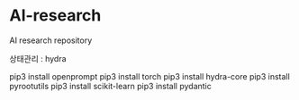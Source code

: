 # AI-research
AI research repository

상태관리 : hydra

pip3 install openprompt
pip3 install torch
pip3 install hydra-core
pip3 install pyrootutils
pip3 install scikit-learn
pip3 install pydantic
